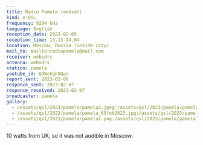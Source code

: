 ```yaml
---
title: Radio Pamela (websdr)
kind: e-QSL
frequency: 9294 kHz
language: English
reception_date: 2023-02-05
reception_time: 13.13-14.04
location: Moscow, Russia (inside city)
mail_to: mailto:radiopamela@mail.com
receiver: websdrs
antenna: websdrs
station: pamela
youtube_id: QdWcKgh9QaU
report_sent: 2023-02-06
responce_sent: 2023-02-07
responce_received: 2023-02-07
broadcaster: pamela
gallery:
  - /assets/qsl/2023/pamela/pamela2.jpeg:/assets/qsl/2023/pamela/pamela2.jpeg
  - /assets/qsl/2023/pamela/pamela_05feb2023.jpg:/assets/qsl/2023/pamela/pamela_05feb2023.jpg
  - /assets/qsl/2023/pamela/pamela1.png:/assets/qsl/2023/pamela/pamela1.png
---
```


10 watts from UK, so it was not audible in Moscow.
